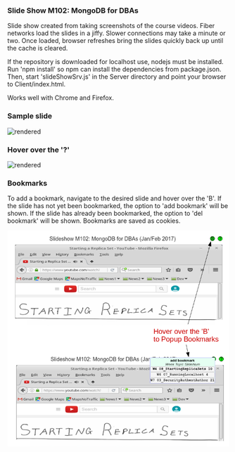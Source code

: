 ### Slide Show M102: MongoDB for DBAs

Slide show created from taking screenshots of the course videos. Fiber networks load the slides in a jiffy. Slower connections may take a minute or two. Once loaded, browser refreshes bring the slides quickly back up until the cache is cleared.

If the repository is downloaded for localhost use, nodejs must be installed. Run 'npm install' so npm can install the dependencies from package.json. Then, start 'slideShowSrv.js' in the Server directory and point your browser to Client/index.html.

Works well with Chrome and Firefox.

### Sample slide

![rendered](https://github.com/tgregoneil/M102SlideShow/blob/master/sampleSlide.png?raw-true) 

### Hover over the '?'

![rendered](https://github.com/tgregoneil/M102SlideShow/blob/master/helpPopupTips.png?raw-true)

### Bookmarks

To add a bookmark, navigate to the desired slide and hover over the 'B'. If the slide has not yet been bookmarked, the option to 'add bookmark' will be shown. If the slide has already been bookmarked, the option to 'del bookmark' will be shown. Bookmarks are saved as cookies.

![rendered](https://github.com/tgregoneil/M102SlideShow/blob/master/bookmarks.png?raw-true)



